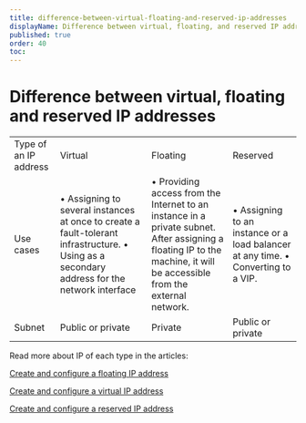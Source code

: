 ```yaml
---
title: difference-between-virtual-floating-and-reserved-ip-addresses
displayName: Difference between virtual, floating, and reserved IP addresses
published: true
order: 40
toc:
---
```

# Difference between virtual, floating and reserved IP addresses

<table>
  <tr>
    <td>Type of an IP address</td>
    <td>Virtual</td>
    <td>Floating</td>
    <td>Reserved</td>
  </tr>
  <tr>
    <td>Use cases</td>
    <td>• Assigning to several instances at once to create a fault-tolerant infrastructure.
    • Using as a secondary address for the network interface</td>
    <td>• Providing access from the Internet to an instance in a private subnet. After assigning a floating IP to the machine, it will be accessible from the external network.</td>
    <td>• Assigning to an instance or a load balancer at any time. 
    • Converting to a VIP.</td>
  </tr>
  <tr>
    <td>Subnet</td>
    <td>Public or private</td>
    <td>Private</td>
    <td>Public or private</td>
  </tr>
</table>

Read more about IP of each type in the articles:

<a href=“https://gcore.com/docs/cloud/networking/ip-address/create-and-configure-a-floating-ip-address” target="_blank">Create and configure a floating IP address</a> 


 <a href=“https://gcore.com/docs/cloud/networking/ip-address/create-and-configure-a-virtual-ip-vip-address” target="_blank">Create and configure a virtual IP address</a> 

<a href=“https://gcore.com/docs/cloud/networking/ip-address/create-and-configure-a-reserved-ip-address” target="_blank">Create and configure a reserved IP address</a>